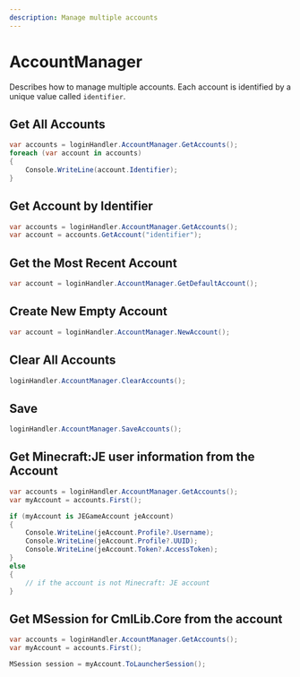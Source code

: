 ```yaml
---
description: Manage multiple accounts
---
```


# AccountManager

Describes how to manage multiple accounts. Each account is identified by a unique value called `identifier`.

## Get All Accounts

```csharp
var accounts = loginHandler.AccountManager.GetAccounts();
foreach (var account in accounts)
{
    Console.WriteLine(account.Identifier);
}
```

## Get Account by Identifier

```csharp
var accounts = loginHandler.AccountManager.GetAccounts();
var account = accounts.GetAccount("identifier");
```

## Get the Most Recent Account

```csharp
var account = loginHandler.AccountManager.GetDefaultAccount();
```

## Create New Empty Account

```csharp
var account = loginHandler.AccountManager.NewAccount();
```

## Clear All Accounts

```csharp
loginHandler.AccountManager.ClearAccounts();
```

## Save

```csharp
loginHandler.AccountManager.SaveAccounts();
```

## Get Minecraft:JE user information from the Account

```csharp
var accounts = loginHandler.AccountManager.GetAccounts();
var myAccount = accounts.First();

if (myAccount is JEGameAccount jeAccount)
{
    Console.WriteLine(jeAccount.Profile?.Username);
    Console.WriteLine(jeAccount.Profile?.UUID);
    Console.WriteLine(jeAccount.Token?.AccessToken);
}
else
{
    // if the account is not Minecraft: JE account
}
```

## Get MSession for CmlLib.Core from the account

```csharp
var accounts = loginHandler.AccountManager.GetAccounts();
var myAccount = accounts.First();

MSession session = myAccount.ToLauncherSession();
```
